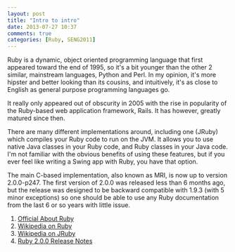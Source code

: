 ```yaml
---
layout: post
title: "Intro to intro"
date: 2013-07-27 10:37
comments: true
categories: [Ruby, SENG2011]
---
```


Ruby is a dynamic, object oriented programming language that first appeared toward the end of 1995, so it's a bit younger than the other 2 similar, mainstream languages, Python and Perl. In my opinion, it's more hipster and better looking than its cousins, and intuitively, it's as close to English as general purpose programming languages go.

It really only appeared out of obscurity in 2005 with the rise in popularity of the Ruby-based web application framework, Rails. It has however, greatly matured since then.

There are many different implementations around, including one (JRuby) which compiles your Ruby code to run on the JVM. It allows you to use native Java classes in your Ruby code, and Ruby classes in your Java code. I'm not familiar with the obvious benefits of using these features, but if you ever feel like writing a Swing app with Ruby, you have that option.

The main C-based implementation, also known as MRI, is now up to version 2.0.0-p247. The first version of 2.0.0 was released less than 6 months ago, but the release was designed to be backward compatible with 1.9.3 (with 5 minor exceptions) so one should be able to use any Ruby documentation from the last 6 or so years with little issue.

1. [Official About Ruby][1]
2. [Wikipedia on Ruby][2]
3. [Wikipedia on JRuby][3]
4. [Ruby 2.0.0 Release Notes][4]

  [1]: http://www.ruby-lang.org/en/about/
  [2]: http://en.wikipedia.org/wiki/Ruby_(programming_language)
  [3]: http://en.wikipedia.org/wiki/JRuby
  [4]: http://www.ruby-lang.org/en/news/2013/02/24/ruby-2-0-0-p0-is-released/